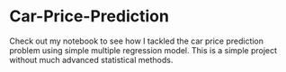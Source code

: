 # Car-Price-Prediction
Check out my notebook to see how I tackled the car price prediction problem using simple multiple regression model. This is a simple project without much advanced statistical methods. 
